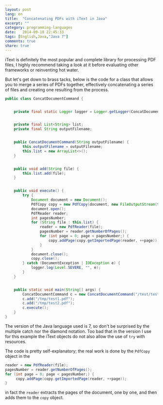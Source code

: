 ```yaml
---
layout: post
lang: en
title:  "Concatenating PDFs with iText in Java"
excerpt: ""
category: programming-languages
date:   2014-09-18 22:45:33
tags: [English,Java,"Java 7"]
comments: true
share: true
---
```

iText is definitely the most popular and complete library for processing PDF files, I highly recommend taking a look at it before evaluating other frameworks or reinventing hot water.

But let's get down to brass tacks, below is the code for a class that allows you to merge a series of PDFs together, effectively concatenating a series of files and creating one resulting from the process.

```java
public class ConcatDocumentCommand {


    private final static Logger logger = Logger.getLogger(ConcatDocumentCommand.class.getName());


    private final List<String> list;
    private final String outputFilename;


    public ConcatDocumentCommand(String outputFilename) {
        this.outputFilename = outputFilename;
        this.list = new ArrayList<>();
    }


    public void add(String file) {
        this.list.add(file);
    }


    public void execute() {
        try {
            Document document = new Document();
            PdfCopy copy = new PdfCopy(document, new FileOutputStream(this.outputFilename));
            document.open();
            PdfReader reader;
            int pagesNumber;
            for (String file : this.list) {
                reader = new PdfReader(file);
                pagesNumber = reader.getNumberOfPages();
                for (int page = 0; page < pagesNumber;) {
                    copy.addPage(copy.getImportedPage(reader, ++page));
                }
            }
            document.close();
            copy.close();
        } catch (DocumentException | IOException e) {
            logger.log(Level.SEVERE, "", e);
        }
    }


    public static void main(String[] args) {
        ConcatDocumentCommand c = new ConcatDocumentCommand("/test/test1_concat_test2.pdf");
        c.add("/tmp/test1.pdf");
        c.add("/tmp/test2.pdf");
        c.execute();
    }
}
```
The version of the Java language used is 7, so don't be surprised by the
multiple catch nor the diamond notation. Too bad that in the version I use for this example the iText objects do not also allow the use of `try` with resources.


The code is pretty self-explanatory; the real work is done by the `PdfCopy` object in the

```java
reader = new PdfReader(file);
pagesNumber = reader.getNumberOfPages();
for (int page = 0; page < pagesNumber;) {
     copy.addPage(copy.getImportedPage(reader, ++page));
}
```

in fact the `reader` extracts the pages of the document, one by one, and then adds them to the `copy` object.